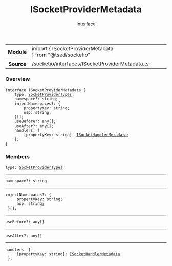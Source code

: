 
<header class="symbol-info-header"><h1 id="isocketprovidermetadata">ISocketProviderMetadata</h1><label class="symbol-info-type-label interface">Interface</label></header>
<!-- summary -->
<section class="symbol-info"><table class="is-full-width"><tbody><tr><th>Module</th><td><div class="lang-typescript"><span class="token keyword">import</span> { ISocketProviderMetadata }&nbsp;<span class="token keyword">from</span>&nbsp;<span class="token string">"@tsed/socketio"</span></div></td></tr><tr><th>Source</th><td><a href="https://github.com/Romakita/ts-express-decorators/blob/v4.22.1/src//socketio/interfaces/ISocketProviderMetadata.ts#L0-L0">/socketio/interfaces/ISocketProviderMetadata.ts</a></td></tr></tbody></table></section>
<!-- overview -->


### Overview


<pre><code class="typescript-lang "><span class="token keyword">interface</span> ISocketProviderMetadata <span class="token punctuation">{</span>
    type<span class="token punctuation">:</span> <a href="#api/socketio/socketprovidertypes"><span class="token">SocketProviderTypes</span></a><span class="token punctuation">;</span>
    namespace?<span class="token punctuation">:</span> <span class="token keyword">string</span><span class="token punctuation">;</span>
    injectNamespaces?<span class="token punctuation">:</span> <span class="token punctuation">{</span>
        propertyKey<span class="token punctuation">:</span> <span class="token keyword">string</span><span class="token punctuation">;</span>
        nsp<span class="token punctuation">:</span> <span class="token keyword">string</span><span class="token punctuation">;</span>
    <span class="token punctuation">}</span><span class="token punctuation">[</span><span class="token punctuation">]</span><span class="token punctuation">;</span>
    useBefore?<span class="token punctuation">:</span> <span class="token keyword">any</span><span class="token punctuation">[</span><span class="token punctuation">]</span><span class="token punctuation">;</span>
    useAfter?<span class="token punctuation">:</span> <span class="token keyword">any</span><span class="token punctuation">[</span><span class="token punctuation">]</span><span class="token punctuation">;</span>
    handlers<span class="token punctuation">:</span> <span class="token punctuation">{</span>
        <span class="token punctuation">[</span>propertyKey<span class="token punctuation">:</span> <span class="token keyword">string</span><span class="token punctuation">]</span><span class="token punctuation">:</span> <a href="#api/socketio/isockethandlermetadata"><span class="token">ISocketHandlerMetadata</span></a><span class="token punctuation">;</span>
    <span class="token punctuation">}</span><span class="token punctuation">;</span>
<span class="token punctuation">}</span></code></pre>


<!-- Parameters -->

<!-- Description -->

<!-- Members -->







### Members



<div class="method-overview">
<pre><code class="typescript-lang ">type<span class="token punctuation">:</span> <a href="#api/socketio/socketprovidertypes"><span class="token">SocketProviderTypes</span></a></code></pre>
</div>




<hr/>



<div class="method-overview">
<pre><code class="typescript-lang ">namespace?<span class="token punctuation">:</span> <span class="token keyword">string</span></code></pre>
</div>




<hr/>



<div class="method-overview">
<pre><code class="typescript-lang ">injectNamespaces?<span class="token punctuation">:</span> <span class="token punctuation">{</span>
     propertyKey<span class="token punctuation">:</span> <span class="token keyword">string</span><span class="token punctuation">;</span>
     nsp<span class="token punctuation">:</span> <span class="token keyword">string</span><span class="token punctuation">;</span>
 <span class="token punctuation">}</span><span class="token punctuation">[</span><span class="token punctuation">]</span><span class="token punctuation">;</span></code></pre>
</div>




<hr/>



<div class="method-overview">
<pre><code class="typescript-lang ">useBefore?<span class="token punctuation">:</span> <span class="token keyword">any</span><span class="token punctuation">[</span><span class="token punctuation">]</span></code></pre>
</div>




<hr/>



<div class="method-overview">
<pre><code class="typescript-lang ">useAfter?<span class="token punctuation">:</span> <span class="token keyword">any</span><span class="token punctuation">[</span><span class="token punctuation">]</span></code></pre>
</div>




<hr/>



<div class="method-overview">
<pre><code class="typescript-lang ">handlers<span class="token punctuation">:</span> <span class="token punctuation">{</span>
     <span class="token punctuation">[</span>propertyKey<span class="token punctuation">:</span> <span class="token keyword">string</span><span class="token punctuation">]</span><span class="token punctuation">:</span> <a href="#api/socketio/isockethandlermetadata"><span class="token">ISocketHandlerMetadata</span></a><span class="token punctuation">;</span>
 <span class="token punctuation">}</span><span class="token punctuation">;</span></code></pre>
</div>








